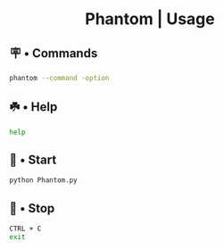 # <p align='center'>Phantom | Usage</p>

## 🪧 • Commands
``` bash
phantom --command -option
```

## ☘️ • Help
``` bash
help
```

## 🎯 • Start
``` bash
python Phantom.py
```

## 🚫 • Stop
``` bash
CTRL + C
exit
```
